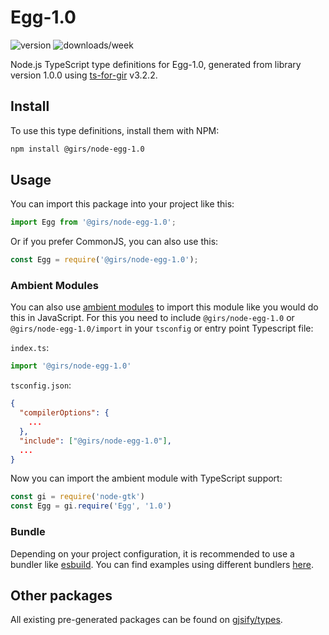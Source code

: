 
# Egg-1.0

![version](https://img.shields.io/npm/v/@girs/node-egg-1.0)
![downloads/week](https://img.shields.io/npm/dw/@girs/node-egg-1.0)


Node.js TypeScript type definitions for Egg-1.0, generated from library version 1.0.0 using [ts-for-gir](https://github.com/gjsify/ts-for-gir) v3.2.2.


## Install

To use this type definitions, install them with NPM:
```bash
npm install @girs/node-egg-1.0
```

## Usage

You can import this package into your project like this:
```ts
import Egg from '@girs/node-egg-1.0';
```

Or if you prefer CommonJS, you can also use this:
```ts
const Egg = require('@girs/node-egg-1.0');
```

### Ambient Modules

You can also use [ambient modules](https://github.com/gjsify/ts-for-gir/tree/main/packages/cli#ambient-modules) to import this module like you would do this in JavaScript.
For this you need to include `@girs/node-egg-1.0` or `@girs/node-egg-1.0/import` in your `tsconfig` or entry point Typescript file:

`index.ts`:
```ts
import '@girs/node-egg-1.0'
```

`tsconfig.json`:
```json
{
  "compilerOptions": {
    ...
  },
  "include": ["@girs/node-egg-1.0"],
  ...
}
```

Now you can import the ambient module with TypeScript support: 

```ts
const gi = require('node-gtk')
const Egg = gi.require('Egg', '1.0')
```


### Bundle

Depending on your project configuration, it is recommended to use a bundler like [esbuild](https://esbuild.github.io/). You can find examples using different bundlers [here](https://github.com/gjsify/ts-for-gir/tree/main/examples).

## Other packages

All existing pre-generated packages can be found on [gjsify/types](https://github.com/gjsify/types).

